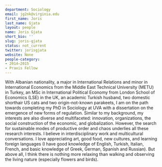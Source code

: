 ```yaml
---
department: Sociology
email: jg2nk@virginia.edu
first_name: Joris
last_name: Gjata
layout: people
name: Joris Gjata
short_bio: ''
slug: joris-gjata
status: not_current
twitter: jorisgjata
website: None
people-category:
- 2014–2015
- Praxis Fellow
---
```


With Albanian nationality, a major in International Relations and minor in International Economics from the Middle East Technical University (METU) in Turkey, an MSc in International Political Economy from London School of Economics (LSE) in the UK, an academic Turkish husband, two domestic shorthair US cats and two origin-not-known parakeets, I am on the path towards completing my PhD in Sociology at UVA with a dissertation on the emergence of new forms of regulation. Similar to my background, my interests are also diverse and multifaceted: innovation, organizations, the social construction of the economic, and globalization. However, the search for sustainable modes of productive order and chaos underlies all these research interests. I believe in interdisciplinary work and multicultural conversations. I love appreciating art, good food, new cultures, and learning foreign languages (I have good knowledge of English, Turkish, Italian, French, and basic knowledge of Greek, German, Spanish and Russian). But above all, I think there is nothing more relaxing than walking and observing the living nature (especially flowers and birds).
